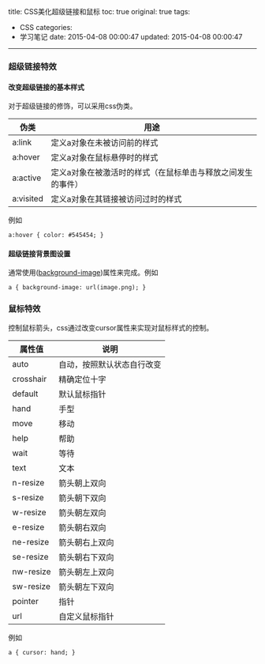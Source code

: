 title: CSS美化超级链接和鼠标
toc: true
original: true
tags:
  - CSS
categories:
  - 学习笔记
date: 2015-04-08 00:00:47
updated: 2015-04-08 00:00:47
---

### 超级链接特效

#### 改变超级链接的基本样式

对于超级链接的修饰，可以采用css伪类。

伪类|用途
-|-
a:link|定义a对象在未被访问前的样式
a:hover|定义a对象在鼠标悬停时的样式
a:active|定义a对象在被激活时的样式（在鼠标单击与释放之间发生的事件）
a:visited|定义a对象在其链接被访问过时的样式

例如

	a:hover { color: #545454; }

#### 超级链接背景图设置

通常使用([background-image](http://www.w3school.com.cn/cssref/pr_background-image.asp))属性来完成。例如

	a { background-image: url(image.png); }

### 鼠标特效

控制鼠标箭头，css通过改变cursor属性来实现对鼠标样式的控制。

属性值|说明
-|-
auto|自动，按照默认状态自行改变
crosshair|精确定位十字
default|默认鼠标指针
hand|手型
move|移动
help|帮助
wait|等待
text|文本
n-resize|箭头朝上双向
s-resize|箭头朝下双向
w-resize|箭头朝左双向
e-resize|箭头朝右双向
ne-resize|箭头朝右上双向
se-resize|箭头朝右下双向
nw-resize|箭头朝左上双向
sw-resize|箭头朝左下双向
pointer|指针
url|自定义鼠标指针

例如

	a { cursor: hand; }
